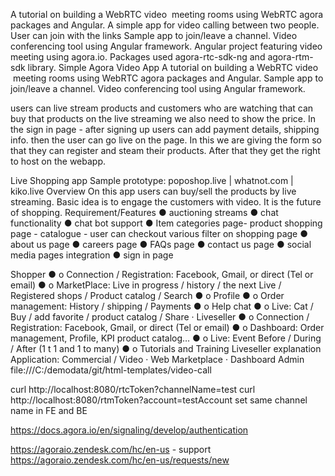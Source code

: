 A tutorial on building a WebRTC video  meeting rooms using WebRTC agora packages and Angular.
A simple  app for video calling between two people. User can join with the links
Sample app to join/leave a channel.
Video conferencing tool using Angular framework.
Angular project featuring video meeting using agora.io. Packages used agora-rtc-sdk-ng and agora-rtm-sdk library.
Simple Agora Video App
A tutorial on building a WebRTC video  meeting rooms using WebRTC agora packages and Angular.
Sample app to join/leave a channel.
Video conferencing tool using Angular framework.

users can live stream products and customers who are watching that can buy that products
on the live streaming we also need to show the price.
In the sign in page  - after signing up users can add payment details, shipping info. then the user can go live on the page. In this we are giving the form so that they can register and steam their products. After that they get the right to host on the webapp.

Live Shopping app 
Sample prototype: poposhop.live | whatnot.com | kiko.live
Overview
On this app users can buy/sell the products by live streaming. Basic idea is to engage the customers with video. It is the future of shopping.
Requirement/Features 
●	auctioning streams 
●	chat functionality
●	chat bot support
●	Item categories page- product shopping page - catalogue - user can checkout
various filter on shopping page
●	about us page
●	careers page
●	FAQs page
●	contact us page
●	social media pages integration
●	sign in page

Shopper
●	o   Connection / Registration: Facebook, Gmail, or direct (Tel or email)
●	o   MarketPlace: Live in progress / history / the next Live / Registered shops / Product catalog / Search
●	o   Profile
●	o   Order management: History / shipping / Payments
●	o   Help chat
●	o   Live: Cat / Buy / add favorite / product catalog / Share
·        Liveseller
●	o   Connection / Registration: Facebook, Gmail, or direct (Tel or email)
●	o   Dashboard: Order management, Profile, KPI product catalog…
●	o   Live: Event Before / During / After (1 t 1 and 1 to many)
●	o   Tutorials and Training Liveseller explanation Application: Commercial / Video
·         Web Marketplace
·         Dashboard Admin 
file:///C:/demodata/git/html-templates/video-call

curl http://localhost:8080/rtcToken?channelName=test
curl http://localhost:8080/rtmToken?account=testAccount
set same channel name in FE and BE


https://docs.agora.io/en/signaling/develop/authentication

https://agoraio.zendesk.com/hc/en-us  - support
https://agoraio.zendesk.com/hc/en-us/requests/new
